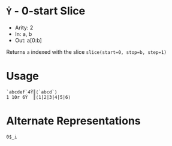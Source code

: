 # `Ẏ` - 0-start Slice

- Arity: 2
- In: a, b
- Out: a[0:b]

Returns `a` indexed with the slice `slice(start=0, stop=b, step=1)`

# Usage
```
`abcdef`4Ẏ║⟨`abcd`⟩
1 10r 6Ẏ  ║⟨1|2|3|4|5|6⟩
```

# Alternate Representations

```
0$‿i
```

